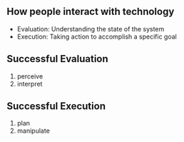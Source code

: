 ## How people interact with technology
* Evaluation: Understanding the state of the system
* Execution: Taking action to accomplish a specific goal


## Successful Evaluation
  1. perceive
  2. interpret

## Successful Execution
1. plan
2. manipulate
